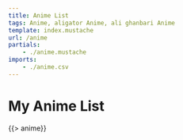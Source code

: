 ```yaml
---
title: Anime List
tags: Anime, aligator Anime, ali ghanbari Anime
template: index.mustache
url: /anime
partials:
    - ./anime.mustache
imports:
    - ./anime.csv
---
```

# My Anime List

{{> anime}}

<script src="static/scripts/watchtime.dart.js"></script>